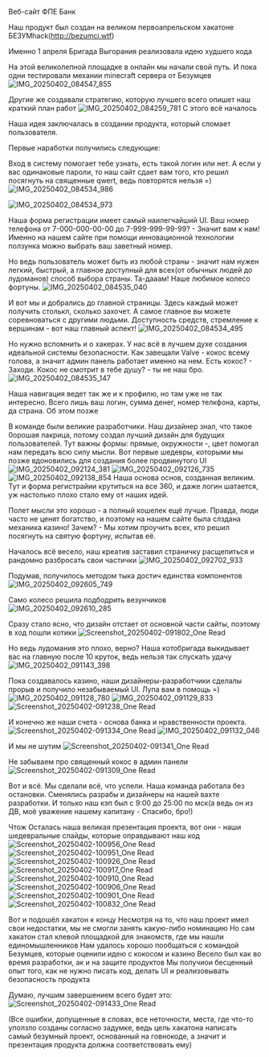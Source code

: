 Веб-сайт ФПЕ Банк

Наш продукт был создан на великом первоапрельском хакатоне БЕЗУМhack(http://bezumci.wtf)

Именно 1 апреля Бригада Выгорания реализовала идею худшего кода

На этой великолепной площадке в онлайн мы начали свой путь. И пока одни тестировали механии minecraft сервера от Безумцев
![IMG_20250402_084547_855](https://github.com/user-attachments/assets/2099c5cf-4bb1-4dae-baca-c2eeccc89d2b)

Другие же создавали стратегию, которую лучшего всего опишет наш краткий план работ
![IMG_20250402_084259_781](https://github.com/user-attachments/assets/f62da904-2a01-4398-8cf3-36c48e216322)
С этого всё началось

Наша идея заключалась в создании продукта, который сломает пользователя.

Первые наработки получились следующие:

Вход в систему помогает тебе узнать, есть такой логин или нет. А если у вас одинаковые пароли, то наш сайт сдает вам того, кто решил посягнуть на священные qwert, ведь повторятся нельзя =)
![IMG_20250402_084534_986](https://github.com/user-attachments/assets/055eaf38-ea5b-4008-a57f-0935c2de7f96)


![IMG_20250402_084534_973](https://github.com/user-attachments/assets/587388ff-4082-469e-802d-66d012201d5c)

Наша форма регистрации имеет самый наилегчайший UI. 
Ваш номер телефона от 7-000-000-00-00 до 7-999-999-99-99? - Значит вам к нам! Именно на нашем сайте при помощи инновационной технологии ползунка можно выбрать ваш заветный номер.

Но ведь пользователь может быть из любой страны - значит нам нужен легкий, быстрый, а главное доступный для всех(от обычных людей до лудоманов) способ выбора страны.
Та-дааам! Наше любимое колесо фортуны.
![IMG_20250402_084535_040](https://github.com/user-attachments/assets/06dea230-2277-42ed-a803-64c4d5ff413a)

И вот мы и добрались до главной страницы. Здесь каждый может получить столькл, сколько захочет. А самое главное вы можете соревноваться с другими людьми. Доступность средств, стремление к вершинам - вот наш главный аспект!
![IMG_20250402_084534_495](https://github.com/user-attachments/assets/8a29ee66-b978-4288-8677-c6acb7d91c2e)

Но нужно вспомнить и о хакерах. У нас всё в лучшем духе создания идеальной системы безопасности. Как завещали Valve - кокос всему голова, а значит админ панель работает именно на нем. Есть кокос? - Заходи. 
Кокос не смотрит в тебе душу? - ты не наш бро.
![IMG_20250402_084535_147](https://github.com/user-attachments/assets/d57346e1-a7c7-48f6-983f-f909ad61beb0)

Наша навигация ведет так же и к профилю, но там уже не так интересно. Всего лишь ваш логин, сумма денег, номер телкфона, карты, да страна. Об этом позже

В команде были великие разработчики. Наш дизайнер знал, что такое 0орошая лакрица, потому создал лучший дизайн для будущих пользователей. Тут важны формы: прямые, окружности -, цвет помогал нам передать всю силу мысли.
Вот первые шедевры, которыми мы позже вдоновились для создания более продвинутого UI
![IMG_20250402_092124_381](https://github.com/user-attachments/assets/480179be-8da0-454d-b1e1-0f814f88ee6d)
![IMG_20250402_092126_735](https://github.com/user-attachments/assets/9e4c2501-1ed1-4b25-b309-d536873a0162)
![IMG_20250402_092138_854](https://github.com/user-attachments/assets/31770f9f-085a-4ab6-9d0f-ee16257796be)
Наша основа основ, созданная великим.
Тут и форма регистрайии крутиться на все 360, и даже логин шатается, уж настолько плохо стало ему от наших идей.

Полет мысли это хорошо - а полный кошелек ещё лучше. Правда, люди часто не ценят богатство, и поэтому на нашем сайте была слздана механика казино!
Зачем? - Мы хотим проучить всех, кто решил посягнуть на святую фортуну, испытав её.

Началось всё весело, наш креатив заставил страничку расщепиться и рандомно разбросать свои частички
![IMG_20250402_092702_933](https://github.com/user-attachments/assets/15300aff-bd5d-4441-ae93-ff4703a9e2b3)

Подумав, получилось методом тыка достич единства компонентов
![IMG_20250402_092605_749](https://github.com/user-attachments/assets/1e575c6e-7097-47ba-8d59-3ef3da48d1bf)

Само колесо решила подбодрить везунчиков
![IMG_20250402_092610_285](https://github.com/user-attachments/assets/70c93cbe-1b28-4b1d-b110-b4bb35e5130c)

Сразу стало ясно, что дизайн отстает от основной части сайты, поэтому в ход пошли котики
![Screenshot_20250402-091802_One Read](https://github.com/user-attachments/assets/6421530a-988e-421a-ad51-0fbaca522d08)

Но ведь лудомания это плохо, верно?
Наша котобригада выкидывает вас на главную после 10 круток, ведь нельзя так спускать удачу
![IMG_20250402_091143_398](https://github.com/user-attachments/assets/46e47260-01c7-4a08-82a0-17981be3eec8)

Пока создавалось казино, наши дизайнеры-разработчики сделалы прорыв и получило незабываемый UI.
Лупа вам в помощь =)
![IMG_20250402_091128_780](https://github.com/user-attachments/assets/795d315b-b116-4e6b-91ad-502268ce965f)
![IMG_20250402_091129_833](https://github.com/user-attachments/assets/c02212fc-4ff7-4ab6-9425-714af6aef666)
![Screenshot_20250402-091238_One Read](https://github.com/user-attachments/assets/4c673b1e-d8c6-4efa-8b58-adc5d4c58dad)

И конечно же наши счета - основа банка и нравственности проекта.
![Screenshot_20250402-091334_One Read](https://github.com/user-attachments/assets/07e03844-f48b-40ec-8e04-56f396067565)
![IMG_20250402_091132_046](https://github.com/user-attachments/assets/82b97a7b-ddf5-48a0-a81f-c847de67f783)

И мы не шутим
![Screenshot_20250402-091341_One Read](https://github.com/user-attachments/assets/1785a57b-4311-461e-9975-cad12b510a72)


Не забываем про священный кокос в админ панели
![Screenshot_20250402-091309_One Read](https://github.com/user-attachments/assets/2d23709e-de19-472c-9f46-2f8eac15e7f3)

Вот и всё. Мы сделали всё, что успели. Наша команда работала без остановки. Сменялись разрабы и дизайнеры на нашей вахте разработки. И только наш кэп был с 9:00 до 25:00 по мск(а ведь он из ДВ, моё уважение нашему капитану - Спасибо, бро!)

Чтож
Осталась наша великая презентация проекта, вот они - наши шедевральные слайды, которые оправдывают наш код
![Screenshot_20250402-100956_One Read](https://github.com/user-attachments/assets/c8359e37-a6f8-4271-8af9-f878c049e804)
![Screenshot_20250402-100951_One Read](https://github.com/user-attachments/assets/dd75667f-ad3d-4cd8-9f85-d760bc4d6f94)
![Screenshot_20250402-100926_One Read](https://github.com/user-attachments/assets/3afdc655-5912-43b1-aea7-88778fc66a63)
![Screenshot_20250402-100917_One Read](https://github.com/user-attachments/assets/4e2f14aa-7d93-475c-ab5e-cf07654f1987)
![Screenshot_20250402-100910_One Read](https://github.com/user-attachments/assets/9de2cafc-39e1-4e26-add4-49540c691644)
![Screenshot_20250402-100906_One Read](https://github.com/user-attachments/assets/c579ac77-dca0-456e-95aa-4f66a2644c12)
![Screenshot_20250402-100901_One Read](https://github.com/user-attachments/assets/d894d6c1-d826-454b-9f07-fbecccf68f17)
![Screenshot_20250402-100832_One Read](https://github.com/user-attachments/assets/79265cd6-fd5e-4b0f-99a0-4443bd8f1b6c)

Вот и подошёл хакатон к концу
Несмотря на то, что наш проект имел свои недостатки, мы не смогли занять какую-либо номинацию
Но сам хакатон стал клевой площадкой для знакомств, где мы нашли единомышленников
Нам удалось хорошо пообщаться с командой Безумцев, которые оценили идею с кокосом и казино
Весело был как во время разработки,  ак и на защите продуктов
Мы получиои бесценный опыт того, как не нужно писать код, делать UI и реализовывать безопасность продукта

Думаю, лучшим завершением всего будет это:
![Screenshot_20250402-091433_One Read](https://github.com/user-attachments/assets/260050cb-d1c2-4a9e-ac5b-c22b54b64653)

(Все ошибки, допущенные в словах, все неточности, места, где что-то уползло созданы согласно задумке, ведь цель хакатона написать самый безумный проект, основанный на говнокоде, а значит и презентация продукта должна соответствовать ему)


